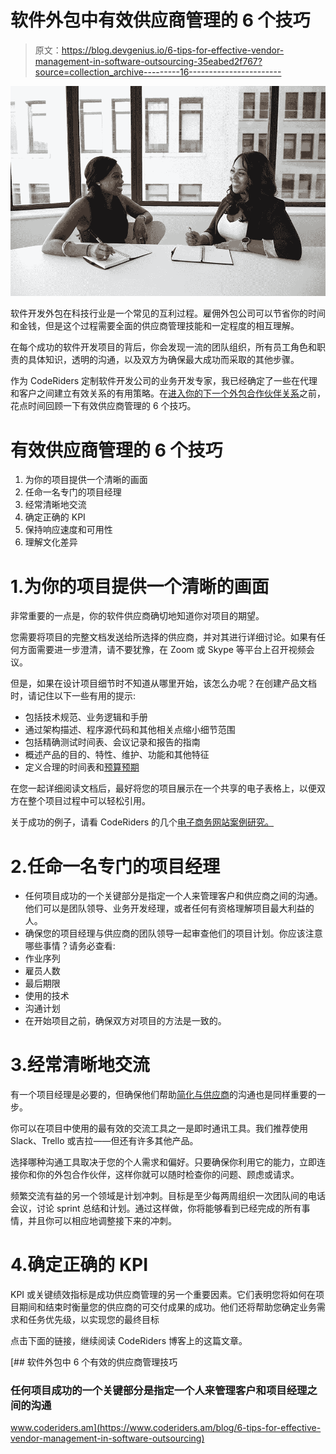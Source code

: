 # 软件外包中有效供应商管理的 6 个技巧

> 原文：<https://blog.devgenius.io/6-tips-for-effective-vendor-management-in-software-outsourcing-35eabed2f767?source=collection_archive---------16----------------------->

![](img/5e282a921c1d3670fef29b5cf48d117a.png)

软件开发外包在科技行业是一个常见的互利过程。雇佣外包公司可以节省你的时间和金钱，但是这个过程需要全面的供应商管理技能和一定程度的相互理解。

在每个成功的软件开发项目的背后，你会发现一流的团队组织，所有员工角色和职责的具体知识，透明的沟通，以及双方为确保最大成功而采取的其他步骤。

作为 CodeRiders 定制软件开发公司的业务开发专家，我已经确定了一些在代理和客户之间建立有效关系的有用策略。在[进入你的下一个外包合作伙伴关系](https://clutch.co/it-services/outsourcing)之前，花点时间回顾一下有效供应商管理的 6 个技巧。

# 有效供应商管理的 6 个技巧

1.  为你的项目提供一个清晰的画面
2.  任命一名专门的项目经理
3.  经常清晰地交流
4.  确定正确的 KPI
5.  保持响应速度和可用性
6.  理解文化差异

# 1.为你的项目提供一个清晰的画面

非常重要的一点是，你的软件供应商确切地知道你对项目的期望。

您需要将项目的完整文档发送给所选择的供应商，并对其进行详细讨论。如果有任何方面需要进一步澄清，请不要犹豫，在 Zoom 或 Skype 等平台上召开视频会议。

但是，如果在设计项目细节时不知道从哪里开始，该怎么办呢？在创建产品文档时，请记住以下一些有用的提示:

*   包括技术规范、业务逻辑和手册
*   通过架构描述、程序源代码和其他相关点缩小细节范围
*   包括精确测试时间表、会议记录和报告的指南
*   概述产品的目的、特性、维护、功能和其他特征
*   定义合理的时间表和[预算预期](https://clutch.co/developers/resources/create-cost-estimate-software-project)

在您一起详细阅读文档后，最好将您的项目展示在一个共享的电子表格上，以便双方在整个项目过程中可以轻松引用。

关于成功的例子，请看 CodeRiders 的几个[电子商务网站案例研究。](http://www.coderiders.am/portfolio)

# 2.任命一名专门的项目经理

*   任何项目成功的一个关键部分是指定一个人来管理客户和供应商之间的沟通。他们可以是团队领导、业务开发经理，或者任何有资格理解项目最大利益的人。
*   确保您的项目经理与供应商的团队领导一起审查他们的项目计划。你应该注意哪些事情？请务必查看:
*   作业序列
*   雇员人数
*   最后期限
*   使用的技术
*   沟通计划
*   在开始项目之前，确保双方对项目的方法是一致的。

# 3.经常清晰地交流

有一个项目经理是必要的，但确保他们帮助[简化与供应商](https://clutch.co/it-services/resources/10-tips-manage-communication-when-outsourcing)的沟通也是同样重要的一步。

你可以在项目中使用的最有效的交流工具之一是即时通讯工具。我们推荐使用 Slack、Trello 或吉拉——但还有许多其他产品。

选择哪种沟通工具取决于您的个人需求和偏好。只要确保你利用它的能力，立即连接你和你的外包合作伙伴，这样你就可以随时检查你的问题、顾虑或请求。

频繁交流有益的另一个领域是计划冲刺。目标是至少每两周组织一次团队间的电话会议，讨论 sprint 总结和计划。通过这样做，你将能够看到已经完成的所有事情，并且你可以相应地调整接下来的冲刺。

# 4.确定正确的 KPI

KPI 或关键绩效指标是成功供应商管理的另一个重要因素。它们表明您将如何在项目期间和结束时衡量您的供应商的可交付成果的成功。他们还将帮助您确定业务需求和任务优先级，以实现您的最终目标

点击下面的链接，继续阅读 CodeRiders 博客上的这篇文章。

[](https://www.coderiders.am/blog/6-tips-for-effective-vendor-management-in-software-outsourcing) [## 软件外包中 6 个有效的供应商管理技巧

### 任何项目成功的一个关键部分是指定一个人来管理客户和项目经理之间的沟通

www.coderiders.am](https://www.coderiders.am/blog/6-tips-for-effective-vendor-management-in-software-outsourcing)